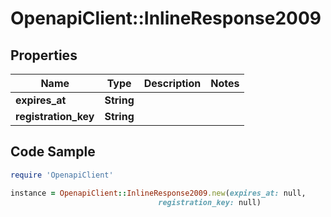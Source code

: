 # OpenapiClient::InlineResponse2009

## Properties

Name | Type | Description | Notes
------------ | ------------- | ------------- | -------------
**expires_at** | **String** |  | 
**registration_key** | **String** |  | 

## Code Sample

```ruby
require 'OpenapiClient'

instance = OpenapiClient::InlineResponse2009.new(expires_at: null,
                                 registration_key: null)
```


